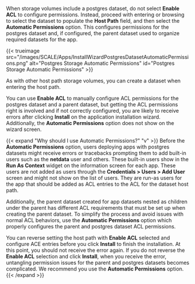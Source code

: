 &NewLine;

When storage volumes include a postgres dataset, do not select **Enable ACL** to configure permissions.
Instead, proceed with entering or browsing to select the dataset to populate the **Host Path** field, and then select the **Automatic Permissions** option.
This configures permissions for the postgres dataset and, if configured, the parent dataset used to organize required datasets for the app.

{{< trueimage src="/images/SCALE/Apps/InstallWizardPostgresDatasetAutomaticPermissions.png" alt="Postgres Storage Automatic Permissions" id="Postgres Storage Automatic Permissions" >}}

As with other host path storage volumes, you can create a dataset when entering the host path.

You can use **Enable ACL** to manually configure ACL permissions for the postgres dataset and a parent dataset, but getting the ACL permissions right is involved and if not correctly configured, you are likely to receive errors after clicking **Install** on the application installation wizard. Additionally, the **Automatic Permissions** option does not show on the wizard screen.

{{< expand "Why should I use Automatic Permissions?" "v" >}}
Before the **Automatic Permissions** option, users deploying apps with postgres datasets might receive errors or tracebacks prompting them to add built-in users such as the **netdata** user and others.
These built-in users show in the **Run As Context** widget on the information screen for each app.
These users are not added as users through the **Credentials > Users > Add User** screen and might not show on the list of users. 
They are run-as users for the app that should be added as ACL entries to the ACL for the dataset host path.

Additionally, the parent dataset created for app datasets nested as children under the parent has different ACL requirements that must be set up when creating the parent dataset.
To simplify the process and avoid issues with normal ACL behaviors, use the **Automatic Permissions** option which properly configures the parent and postgres dataset ACL permissions.

You can reverse setting the host path with **Enable ACL** selected and configure ACE entries before you click **Install** to finish the installation.
At this point, you should not receive the error again.
If you do not reverse the **Enable ACL** selection and click **Install**, when you receive the error, untangling permission issues for the parent and postgres datasets becomes complicated.
We recommend you use the **Automatic Permissions** option.
{{< /expand >}}